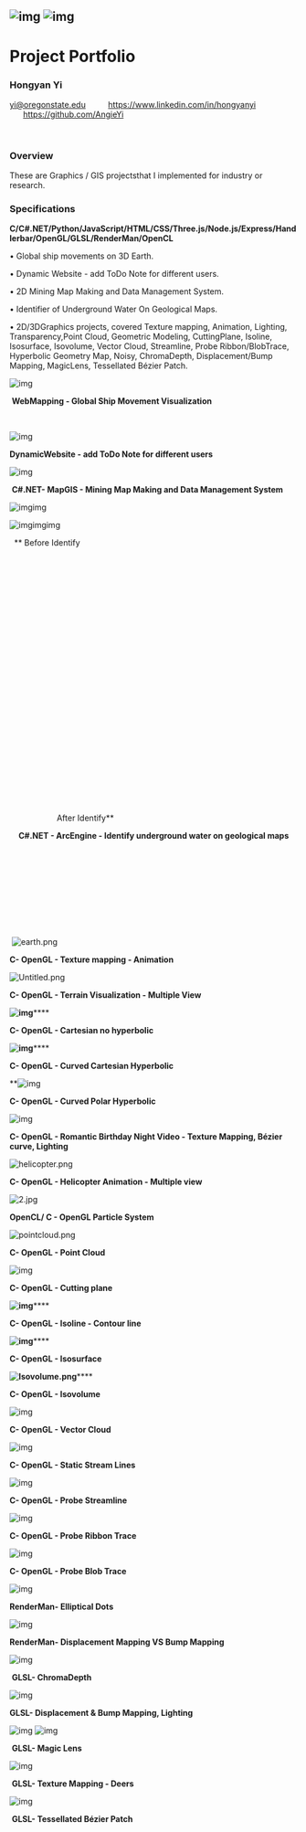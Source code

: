 ## ![img](img\\clip_image002.gif) ![img](img\\clip_image004.jpg)

# Project Portfolio 

### **Hongyan Yi**

yi@oregonstate.edu           https://www.linkedin.com/in/hongyanyi        https://github.com/AngieYi 

 

### Overview

These are Graphics / GIS projectsthat I implemented for industry or research.

### Specifications

**C/C#.NET/Python/JavaScript/HTML/CSS/Three.js/Node.js/Express/Handlerbar/OpenGL/GLSL/RenderMan/OpenCL**

• Global ship movements on 3D Earth.

• Dynamic Website - add ToDo Note for different users.

• 2D Mining Map Making and Data Management System.

• Identifier of Underground Water On Geological Maps.

• 2D/3DGraphics projects, covered Texture mapping, Animation, Lighting, Transparency,Point Cloud, Geometric Modeling, CuttingPlane, Isoline, Isosurface, Isovolume, Vector Cloud, Streamline, Probe Ribbon/BlobTrace, Hyperbolic Geometry Map, Noisy, ChromaDepth, Displacement/Bump Mapping, MagicLens, Tessellated Bézier Patch.

![img](img\clip_image006.jpg)

​                                          **WebMapping - Global Ship Movement Visualization**

 



![img](img\clip_image008.jpg)

**DynamicWebsite - add ToDo Note for different users**

![img](img\clip_image010.jpg)

​                                            **C#.NET- MapGIS - Mining Map Making and Data Management System**

![![img](file:///C:/Users/Hongyan/AppData/Local/Temp/msohtmlclip1/01/clip_image012.jpg?lastModify=1485060526)img](img\clip_image012.jpg)

![![img](file:///C:/Users/Hongyan/AppData/Local/Temp/msohtmlclip1/01/clip_image014.jpg?lastModify=1485060526)![img](file:///C:/Users/Hongyan/AppData/Local/Temp/msohtmlclip1/01/clip_image014.jpg?lastModify=1485060526)img](img\clip_image014.jpg)

  ** Before Identify      

 

 

 

 

 

 

 

 

 

 

 

 

 

 

                                                                                                                                                     After Identify**

                            **C#.NET - ArcEngine - Identify underground water on geological maps**

 

 

 

 

 

 ![earth.png](img\clip_image016.gif)

**C- OpenGL - Texture mapping - Animation**

![Untitled.png](img\clip_image018.jpg)

**C- OpenGL - Terrain Visualization - Multiple View**

**![img](img\clip_image020.jpg)******

**C- OpenGL - Cartesian no hyperbolic**

**![img](img\clip_image022.jpg)******

**C- OpenGL - Curved Cartesian Hyperbolic**

**![img](img\clip_image024.jpg)

**C- OpenGL - Curved Polar Hyperbolic**


![img](img\clip_image026.jpg)

**C- OpenGL - Romantic Birthday Night Video - Texture Mapping, Bézier curve, Lighting**

![helicopter.png](img\clip_image028.jpg)

**C- OpenGL - Helicopter Animation - Multiple view**

![2.jpg](img\clip_image030.jpg)

**OpenCL/ C - OpenGL Particle System**

![pointcloud.png](img\clip_image032.jpg)

**C- OpenGL - Point Cloud**

![img](img\clip_image034.jpg)

**C- OpenGL - Cutting plane**

**![img](img\clip_image036.jpg)******

**C- OpenGL - Isoline - Contour line**

**![img](img\clip_image038.jpg)******

**C- OpenGL - Isosurface**

**![Isovolume.png](img\clip_image040.jpg)******

**C- OpenGL - Isovolume**

![img](img\clip_image042.jpg)

**C- OpenGL - Vector Cloud**

![img](img\clip_image044.jpg)

**C- OpenGL - Static Stream Lines**

![img](img\clip_image046.jpg)

**C- OpenGL - Probe Streamline**

![img](img\clip_image048.jpg)

**C- OpenGL - Probe Ribbon Trace**

![img](img\clip_image050.jpg)

**C- OpenGL - Probe Blob Trace**

![img](img\clip_image052.jpg)

**RenderMan- Elliptical Dots**

![img](img\clip_image054.jpg)

**RenderMan- Displacement Mapping VS Bump Mapping**

![img](img\clip_image056.jpg)

​                                                                      **GLSL- ChromaDepth**



![img](img\clip_image058.jpg)

**GLSL- Displacement & Bump Mapping, Lighting**

![img](img\clip_image060.jpg) ![img](img\clip_image062.jpg)

​                                                                                        **GLSL- Magic Lens**



![img](img\clip_image064.jpg)

​                                                **GLSL- Texture Mapping - Deers**



![img](img\clip_image066.jpg)

​                                                                    **GLSL- Tessellated Bézier Patch**